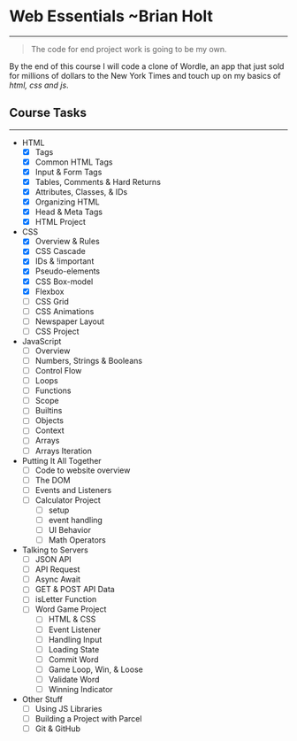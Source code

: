 # Web Essentials ~Brian Holt
---
> The code for end project work is going to be my own.

By the end of this course I will code a clone of Wordle, an app that just sold for millions of dollars to the New York Times and touch up on my basics of *html, css and js*.

## Course Tasks
---
- HTML
  - [x] Tags
  - [x] Common HTML Tags
  - [x] Input & Form Tags
  - [x] Tables, Comments & Hard Returns
  - [x] Attributes, Classes, & IDs
  - [x] Organizing HTML
  - [x] Head & Meta Tags
  - [x] HTML Project
- CSS
  - [x] Overview & Rules
  - [x] CSS Cascade
  - [x] IDs & !important
  - [x] Pseudo-elements
  - [x] CSS Box-model
  - [x] Flexbox
  - [ ] CSS Grid
  - [ ] CSS Animations
  - [ ] Newspaper Layout
  - [ ] CSS Project
- JavaScript
  - [ ] Overview
  - [ ] Numbers, Strings & Booleans
  - [ ] Control Flow
  - [ ] Loops
  - [ ] Functions
  - [ ] Scope
  - [ ] Builtins
  - [ ] Objects
  - [ ] Context
  - [ ] Arrays
  - [ ] Arrays Iteration
- Putting It All Together
  - [ ] Code to website overview
  - [ ] The DOM
  - [ ] Events and Listeners
  - [ ] Calculator Project
    - [ ] setup
    - [ ] event handling
    - [ ] UI Behavior
    - [ ] Math Operators
- Talking to Servers
  - [ ] JSON API
  - [ ] API Request
  - [ ] Async Await
  - [ ] GET & POST API Data
  - [ ] isLetter Function
  - [ ] Word Game Project
    - [ ] HTML & CSS
    - [ ] Event Listener
    - [ ] Handling Input
    - [ ] Loading State
    - [ ] Commit Word
    - [ ] Game Loop, Win, & Loose
    - [ ] Validate Word
    - [ ] Winning Indicator
- Other Stuff
  - [ ] Using JS Libraries
  - [ ] Building a Project with Parcel
  - [ ] Git & GitHub